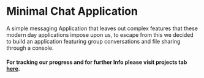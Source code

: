 Minimal Chat Application
========================

A simple messaging Application that leaves out complex features that these modern day applications impose upon us, to escape from this we decided to build an application featuring group conversations and file sharing through a console.

#### For tracking our progress and for further Info please visit projects tab [here](https://github.com/TheMinimalists/TheMinimalists/projects).
